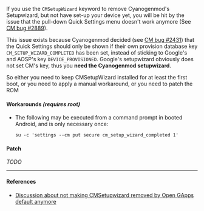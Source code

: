 If you use the `CMSetupWizard` keyword to remove Cyanogenmod's Setupwizard, but not have set-up your device yet, you will be hit by the issue that the pull-down Quick Settings menu doesn't work anymore (See [CM bug #2889](https://jira.cyanogenmod.org/browse/NIGHTLIES-2889)).

This issue exists because Cyanogenmod decided (see [CM bug #2431](http://review.cyanogenmod.org/#/q/topic:CYNGNOS-2431)) that the Quick Settings should only be shown if their own provision database key `CM_SETUP_WIZARD_COMPLETED` has been set, instead of sticking to Google's and AOSP's key `DEVICE_PROVISIONED`.
Google's setupwizard obviously does not set CM's key, thus you **need the Cyanogenmod setupwizard**.

So either you need to keep CMSetupWizard installed for at least the first boot, or you need to apply a manual workaround, or you need to patch the ROM

#### Workarounds _(requires root)_
* The following may be executed from a command prompt in booted Android, and is only necessary once:

    `su -c 'settings --cm put secure cm_setup_wizard_completed 1'`


#### Patch
*TODO*

***
#### References
* [Discussion about not making CMSetupwizard removed by Open GApps default anymore](https://github.com/opengapps/opengapps/commit/ca0704182ac3c9f47d1ad4c5494500866ba42665)